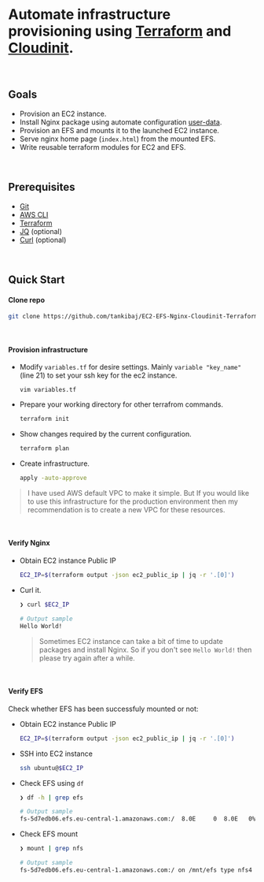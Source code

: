 # Automate infrastructure provisioning using [Terraform](https://www.terraform.io/) and [Cloudinit](https://cloudinit.readthedocs.io/en/latest/).

<br/>

## Goals

- Provision an EC2 instance.
- Install Nginx package using automate configuration [user-data](https://docs.aws.amazon.com/AWSEC2/latest/UserGuide/user-data.html).
- Provision an EFS and mounts it to the launched EC2 instance.
- Serve nginx home page (`index.html`) from the mounted EFS.
- Write reusable terraform modules for EC2 and EFS.

<br/>

## Prerequisites

- [Git](https://git-scm.com/)
- [AWS CLI](https://docs.aws.amazon.com/cli/latest/userguide/install-cliv2.html)
- [Terraform](https://www.terraform.io/downloads.html)
- [JQ](https://stedolan.github.io/jq/) (optional)
- [Curl](https://curl.se/) (optional)


<br/>

## Quick Start

#### Clone repo

  ```bash
  git clone https://github.com/tankibaj/EC2-EFS-Nginx-Cloudinit-Terraform.git && cd EC2-EFS-Nginx-Cloudinit-Terraform
  ```

<br/>

#### Provision infrastructure

- Modify `variables.tf` for desire settings. Mainly  `variable "key_name"` (line 21) to set your ssh key for the ec2 instance.

  ```
  vim variables.tf
  ```

- Prepare your working directory for other terrafrom commands.

  ```bash
  terraform init
  ```

- Show changes required by the current configuration.

  ```bash
  terraform plan
  ```

- Create infrastructure.

  ```bash
  apply -auto-approve
  ```



> I have used AWS default VPC to make it simple. But If you would like to use this infrastructure for the production environment then my recommendation is to create a new VPC for these resources.

<br/>

#### Verify Nginx

- Obtain EC2 instance Public IP

    ```bash
    EC2_IP=$(terraform output -json ec2_public_ip | jq -r '.[0]')
    ```
    
- Curl it.

    ```bash
    ❯ curl $EC2_IP
    
    # Output sample
    Hello World!
    ```
    
    > Sometimes EC2 instance can take a bit of time to update packages and install Nginx. So if you don't see `Hello World!` then please try again after a while.

<br/>

#### Verify EFS

Check whether EFS has been successfuly mounted or not:

- Obtain EC2 instance Public IP

    ```bash
    EC2_IP=$(terraform output -json ec2_public_ip | jq -r '.[0]')
    ```
- SSH into EC2 instance

    ```bash
    ssh ubuntu@$EC2_IP
    ```
- Check EFS using `df`

    ```bash
    ❯ df -h | grep efs

    # Output sample
    fs-5d7edb06.efs.eu-central-1.amazonaws.com:/  8.0E     0  8.0E   0% /mnt/efs
    ```

- Check EFS mount

    ```bash
    ❯ mount | grep nfs
    
    # Output sample
    fs-5d7edb06.efs.eu-central-1.amazonaws.com:/ on /mnt/efs type nfs4 (rw,relatime,vers=4.1,rsize=1048576,wsize=1048576,namlen=255,hard,proto=tcp,timeo=600,retrans=2,sec=sys,clientaddr=172.31.15.48,local_lock=none,addr=172.31.13.33)
    ```

<br/>

